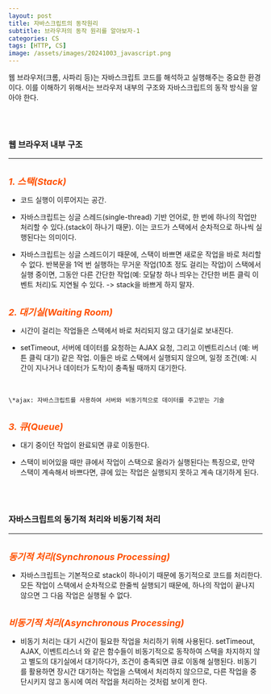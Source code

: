 ```yaml
---
layout: post
title: 자바스크립트의 동작원리
subtitle: 브라우저의 동작 원리를 알아보자-1
categories: CS
tags: [HTTP, CS]
image: /assets/images/20241003_javascript.png
---
```


웹 브라우저(크롬, 사파리 등)는 자바스크립트 코드를 해석하고 실행해주는 중요한 환경이다. 이를 이해하기 위해서는 브라우저 내부의 구조와 자바스크립트의 동작 방식을 알아야 한다.

<br/>
<br/>

### 웹 브라우저 내부 구조

---

<br/>
<em style='font-size: 18px; color: #ff5100; font-weight: bold;'>1. 스택(Stack)</em>

- 코드 실행이 이루어지는 공간.

- 자바스크립트는 싱글 스레드(single-thread) 기반 언어로, 한 번에 하나의 작업만 처리할 수 있다.(stack이 하나기 때문). 이는 코드가 스택에서 순차적으로 하나씩 실행된다는 의미이다.

- 자바스크립트는 싱글 스레드이기 때문에, 스택이 바쁘면 새로운 작업을 바로 처리할 수 없다. 반복문을 1억 번 실행하는 무거운 작업(10초 정도 걸리는 작업)이 스택에서 실행 중이면, 그동안 다른 간단한 작업(예: 모달창 하나 띄우는 간단한 버튼 클릭 이벤트 처리)도 지연될 수 있다.
  -> stack을 바쁘게 하지 말자.

<br/>
<em style='font-size: 18px; color: #ff5100; font-weight: bold;'>2. 대기실(Waiting Room)</em>

- 시간이 걸리는 작업들은 스택에서 바로 처리되지 않고 대기실로 보내진다.

- setTimeout, 서버에 데이터를 요청하는 AJAX 요청, 그리고 이벤트리스너 (예: 버튼 클릭 대기) 같은 작업. 이들은 바로 스택에서 실행되지 않으며, 일정 조건(예: 시간이 지나거나 데이터가 도착)이 충족될 때까지 대기한다.

<br/>

    \*ajax: 자바스크립트를 사용하여 서버와 비동기적으로 데이터를 주고받는 기술

<br/>
<em style='font-size: 18px; color: #ff5100; font-weight: bold;'>3. 큐(Queue)</em>

- 대기 중이던 작업이 완료되면 큐로 이동한다.

- 스택이 비어있을 때만 큐에서 작업이 스택으로 올라가 실행된다는 특징으로, 만약 스택이 계속해서 바쁘다면, 큐에 있는 작업은 실행되지 못하고 계속 대기하게 된다.

<br/>
<br/>

### 자바스크립트의 동기적 처리와 비동기적 처리

---

<br/>
<em style='font-size: 18px; color: #ff5100; font-weight: bold;'>동기적 처리(Synchronous Processing)</em>

- 자바스크립트는 기본적으로 stack이 하나이기 때문에 동기적으로 코드를 처리한다. 모든 작업이 스택에서 순차적으로 한줄씩 실행되기 때문에, 하나의 작업이 끝나지 않으면 그 다음 작업은 실행될 수 없다.

<br/>
<em style='font-size: 18px; color: #ff5100; font-weight: bold;'>비동기적 처리(Asynchronous Processing)</em>

- 비동기 처리는 대기 시간이 필요한 작업을 처리하기 위해 사용된다. setTimeout, AJAX, 이벤트리스너 와 같은 함수들이 비동기적으로 동작하여 스택을 차지하지 않고 별도의 대기실에서 대기하다가, 조건이 충족되면 큐로 이동해 실행된다. 비동기를 활용하면 장시간 대기하는 작업을 스택에서 처리하지 않으므로, 다른 작업을 중단시키지 않고 동시에 여러 작업을 처리하는 것처럼 보이게 한다.
